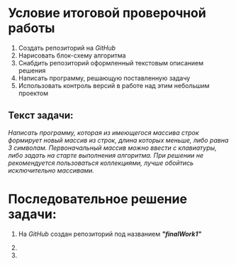 # **Условие итоговой проверочной работы**

1. Создать репозиторий на *GitHub*
2. Нарисовать блок-схему алгоритма
3. Снабдить репозиторий оформленный текстовым описанием решения
4. Написать программу, решающую поставленную задачу
5. Использовать контроль версий в работе над этим небольшим проектом


## Текcт задачи:

*Написать программу, которая из имеющегося массива строк формирует новый массив из строк, длина которых меньше, либо равна 3 символам. Первоначальный массив можно ввести с клавиатуры, либо задать на старте выполнения алгоритма. При решении не рекомендуется пользоваться коллекциями, лучше обойтись исключительно массивами.*

# **Последовательное решение задачи:**

1. На *GitHub* создан репозиторий под названием *__"finalWork1"__*

2. 

3. 